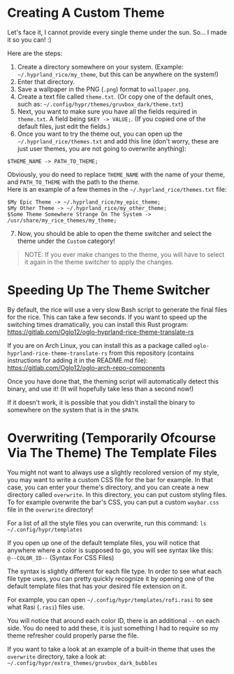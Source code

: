 # Creating A Custom Theme

Let's face it, I cannot provide every single theme under the sun. So...
I made it so you can! :)

Here are the steps:

1. Create a directory somewhere on your system. (Example: `~/.hyprland_rice/my_theme`, but this can be anywhere on the system!)
2. Enter that directory.
3. Save a wallpaper in the PNG (`.png`) format to `wallpaper.png`.
4. Create a text file called `theme.txt`. (Or copy one of the default ones, such as: `~/.config/hypr/themes/gruvbox_dark/theme.txt`)
5. Next, you want to make sure you have all the fields required in `theme.txt`. A field being `$KEY -> VALUE;`. (If you copied one of the default files, just edit the fields.)
6. Once you want to try the theme out, you can open up the `~/.hyprland_rice/themes.txt` and add this line (don't worry, these are just user themes, you are not going to overwrite anything):
```
$THEME_NAME -> PATH_TO_THEME;
```
Obviously, you do need to replace `THEME_NAME` with the name of your theme, and `PATH_TO_THEME` with the path to the theme.\
Here is an example of a few themes in the `~/.hyprland_rice/themes.txt` file:
```
$My Epic Theme -> ~/.hyprland_rice/my_epic_theme;
$My Other Theme -> ~/.hyprland_rice/my_other_theme;
$Some Theme Somewhere Strange On The System -> /usr/share/my_rice_themes/my_theme;
```
7. Now, you should be able to open the theme switcher and select the theme under the `Custom` category!

> NOTE: If you ever make changes to the theme, you will have to select it again in the theme switcher to apply the changes.



# Speeding Up The Theme Switcher

By default, the rice will use a very slow Bash script to generate the final files for the rice. This can take a few seconds.
If you want to speed up the switching times dramatically, you can install this Rust program: https://gitlab.com/Oglo12/oglo-hyprland-rice-theme-translate-rs

If you are on Arch Linux, you can install this as a package called `oglo-hyprland-rice-theme-translate-rs` from this repository (contains instructions for adding it in the README.md file): https://gitlab.com/Oglo12/oglo-arch-repo-components

Once you have done that, the theming script will automatically detect this binary, and use it! (It will hopefully take less than a second now!)

If it doesn't work, it is possible that you didn't install the binary to somewhere on the system that is in the `$PATH`.



# Overwriting (Temporarily Ofcourse Via The Theme) The Template Files

You might not want to always use a slightly recolored version of my style, you may want to write a custom CSS file for the bar for example.
In that case, you can enter your theme's directory, and you can create a new directory called `overwrite`.
In this directory, you can put custom styling files. To for example overwrite the bar's CSS, you can put a custom `waybar.css` file in the `overwrite` directory!

For a list of all the style files you can overwrite, run this command: `ls ~/.config/hypr/templates`

If you open up one of the default template files, you will notice that anywhere where a color is supposed to go, you will see syntax like this:\
`@--COLOR_ID--` (Syntax For CSS Files)

The syntax is slightly different for each file type.
In order to see what each file type uses, you can pretty quickly recognize it by opening one of the default template files that has your desired file extension on it.

For example, you can open `~/.config/hypr/templates/rofi.rasi` to see what Rasi (`.rasi`) files use.

You will notice that around each color ID, there is an additional `--` on each side. You do need to add these, it is just something I had to require so my theme refresher could properly parse the file.

If you want to take a look at an example of a built-in theme that uses the `overwrite` directory, take a look at: `~/.config/hypr/extra_themes/gruvbox_dark_bubbles`
